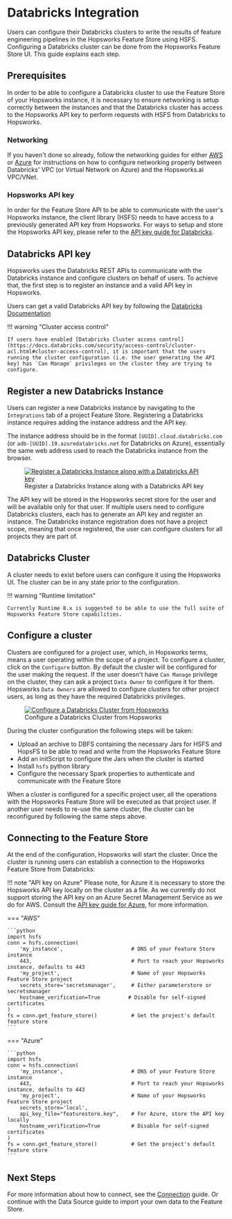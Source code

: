 # Databricks Integration

Users can configure their Databricks clusters to write the results of feature engineering pipelines in the Hopsworks Feature Store using HSFS.
Configuring a Databricks cluster can be done from the Hopsworks Feature Store UI. This guide explains each step.

## Prerequisites

In order to be able to configure a Databricks cluster to use the Feature Store of your Hopsworks instance, it is necessary to ensure networking is setup correctly between the instances and that the Databricks cluster has access to the Hopsworks API key to perform requests with HSFS from Databricks to Hopsworks.

### Networking

If you haven't done so already, follow the networking guides for either [AWS](networking.md#aws) or [Azure](networking.md#azure) for instructions on how to configure networking properly between Databricks' VPC (or Virtual Network on Azure) and the Hopsworks.ai VPC/VNet.

### Hopsworks API key

In order for the Feature Store API to be able to communicate with the user's Hopsworks instance, the client library (HSFS) needs to have access to a previously generated API key from Hopsworks. For ways to setup and store the Hopsworks API key, please refer to the [API key guide for Databricks](api_key.md).

## Databricks API key

Hopsworks uses the Databricks REST APIs to communicate with the Databricks instance and configure clusters on behalf of users.
To achieve that, the first step is to register an instance and a valid API key in Hopsworks.

Users can get a valid Databricks API key by following the [Databricks Documentation](https://docs.databricks.com/dev-tools/api/latest/authentication.html#generate-a-personal-access-token)

!!! warning "Cluster access control"

    If users have enabled [Databricks Cluster access control](https://docs.databricks.com/security/access-control/cluster-acl.html#cluster-access-control), it is important that the users running the cluster configuration (i.e. the user generating the API key) has `Can Manage` privileges on the cluster they are trying to configure.

## Register a new Databricks Instance

Users can register a new Databricks instance by navigating to the `Integrations` tab of a project Feature Store. Registering a Databricks instance requires adding the instance address and the API key.

The instance address should be in the format `[UUID].cloud.databricks.com` (or `adb-[UUID].19.azuredatabricks.net` for Databricks on Azure), essentially the same web address used to reach the Databricks instance from the browser.

<p align="center">
  <figure>
    <a  href="../../../assets/images/databricks/databricks-integration.png">
      <img src="../../../assets/images/databricks/databricks-integration.png" alt="Register a Databricks Instance along with a Databricks API key">
    </a>
    <figcaption>Register a Databricks Instance along with a Databricks API key</figcaption>
  </figure>
</p>

The API key will be stored in the Hopsworks secret store for the user and will be available only for that user.  If multiple users need to configure Databricks clusters, each has to generate an API key and register an instance. The Databricks instance registration does not have a project scope, meaning that once registered, the user can configure clusters for all projects they are part of.

## Databricks Cluster

A cluster needs to exist before users can configure it using the Hopsworks UI. The cluster can be in any state prior to the configuration.

!!! warning "Runtime limitation"

    Currently Runtime 8.x is suggested to be able to use the full suite of Hopsworks Feature Store capabilities.

## Configure a cluster

Clusters are configured for a project user, which, in Hopsworks terms, means a user operating within the scope of a project.
To configure a cluster, click on the `Configure` button. By default the cluster will be configured for the user making the request. If the user doesn't have `Can Manage` privilege on the cluster, they can ask a project `Data Owner` to configure it for them. Hopsworks `Data Owners` are allowed to configure clusters for other project users, as long as they have the required Databricks privileges.

<p align="center">
  <figure>
    <a  href="../../../assets/images/databricks/databricks-integration-cluster.png">
      <img src="../../../assets/images/databricks/databricks-integration-cluster.png" alt="Configure a Databricks Cluster from Hopsworks">
    </a>
    <figcaption>Configure a Databricks Cluster from Hopsworks</figcaption>
  </figure>
</p>

During the cluster configuration the following steps will be taken:

- Upload an archive to DBFS containing the necessary Jars for HSFS and HopsFS to be able to read and write from the Hopsworks Feature Store
- Add an initScript to configure the Jars when the cluster is started
- Install `hsfs` python library
- Configure the necessary Spark properties to authenticate and communicate with the Feature Store

When a cluster is configured for a specific project user, all the operations with the Hopsworks Feature Store will be executed as that project user. If another user needs to re-use the same cluster, the cluster can be reconfigured by following the same steps above.

## Connecting to the Feature Store

At the end of the configuration, Hopsworks will start the cluster.
Once the cluster is running users can establish a connection to the Hopsworks Feature Store from Databricks:

!!! note "API key on Azure"
    Please note, for Azure it is necessary to store the Hopsworks API key locally on the cluster as a file. As we currently do not support storing the API key on an Azure Secret Management Service as we do for AWS. Consult the [API key guide for Azure](api_key.md#azure), for more information.

=== "AWS"

    ```python
    import hsfs
    conn = hsfs.connection(
        'my_instance',                      # DNS of your Feature Store instance
        443,                                # Port to reach your Hopsworks instance, defaults to 443
        'my_project',                       # Name of your Hopsworks Feature Store project
        secrets_store='secretsmanager',     # Either parameterstore or secretsmanager
        hostname_verification=True         # Disable for self-signed certificates
    )
    fs = conn.get_feature_store()           # Get the project's default feature store
    ```

=== "Azure"

    ```python
    import hsfs
    conn = hsfs.connection(
        'my_instance',                      # DNS of your Feature Store instance
        443,                                # Port to reach your Hopsworks instance, defaults to 443
        'my_project',                       # Name of your Hopsworks Feature Store project
        secrets_store='local',
        api_key_file="featurestore.key",    # For Azure, store the API key locally
        hostname_verification=True          # Disable for self-signed certificates
    )
    fs = conn.get_feature_store()           # Get the project's default feature store
    ```

## Next Steps

For more information about how to connect, see the [Connection](../../generated/project.md) guide. Or continue with the Data Source guide to import your own data to the Feature Store.
